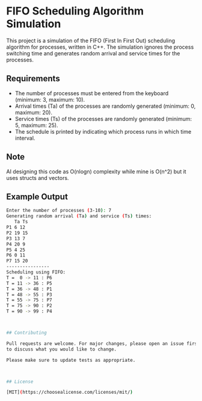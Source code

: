 # FIFO Scheduling Algorithm Simulation

This project is a simulation of the FIFO (First In First Out) scheduling algorithm for processes, written in C++. The simulation ignores the process switching time and generates random arrival and service times for the processes.

## Requirements

- The number of processes must be entered from the keyboard (minimum: 3, maximum: 10).
- Arrival times (Ta) of the processes are randomly generated (minimum: 0, maximum: 20).
- Service times (Ts) of the processes are randomly generated (minimum: 5, maximum: 25).
- The schedule is printed by indicating which process runs in which time interval.


## Note

AI designing this code as O(nlogn) complexity while mine is O(n^2) but it uses structs and vectors.


## Example Output

```sh
Enter the number of processes (3-10): 7
Generating random arrival (Ta) and service (Ts) times:
   Ta Ts
P1 6 12
P2 19 15
P3 13 7
P4 20 9
P5 4 25
P6 0 11
P7 15 20
----------------
Scheduling using FIFO:
T =  0 -> 11 : P6
T = 11 -> 36 : P5
T = 36 -> 48 : P1
T = 48 -> 55 : P3
T = 55 -> 75 : P7
T = 75 -> 90 : P2
T = 90 -> 99 : P4



## Contributing

Pull requests are welcome. For major changes, please open an issue first
to discuss what you would like to change.

Please make sure to update tests as appropriate.



## License

[MIT](https://choosealicense.com/licenses/mit/)
